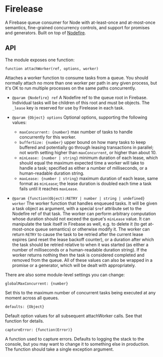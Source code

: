Firelease
=========

A Firebase queue consumer for Node with at-least-once and at-most-once semantics, fine-grained concurrency controls, and support for promises and generators.  Built on top of [Nodefire](https://github.com/pkaminski/nodefire).

API
---

The module exposes one function:

```function attachWorker(ref, options, worker)```

Attaches a worker function to consume tasks from a queue.  You should normally attach no more
than one worker per path in any given process, but it's OK to run multiple processes on the same
paths concurrently.

* `@param {Nodefire} ref` A Nodefire ref to the queue root in Firebase.  Individual tasks will be
  children of this root and must be objects.  The `_lease` key is reserved for use by
  Firelease in each task.

* `@param {Object} options` Optional options, supporting the following values:
  * `maxConcurrent: {number}` max number of tasks to handle concurrently for this worker.
  * `bufferSize: {number}` upper bound on how many tasks to keep buffered and potentially go
    through leasing transactions in parallel; not worth setting higher than `maxConcurrent`,
    or higher than about 10.
  * `minLease: {number | string}` minimum duration of each lease, which should equal the maximum
    expected time a worker will take to handle a task; specified as either a number of
    milliseconds, or a human-readable duration string.
  * `maxLease: {number | string}` maximum duration of each lease, same format as `minLease`; the
    lease duration is doubled each time a task fails until it reaches `maxLease`.

* `@param {function(Object):RETRY | number | string | undefined} worker` The worker function that
  handles enqueued tasks.  It will be given a task object as argument, with a special `$ref`
  attribute set to the Nodefire ref of that task.  The worker can perform arbitrary
  computation whose duration should not exceed the queue's `minLease` value.  It can
  manipulate the task itself in Firebase as well, e.g. to delete it (to get at-most-once
  queue semantics) or otherwise modify it.  The worker can return `RETRY` to cause the task to
  be retried after the current lease expires (and reset the lease backoff counter), or a
  duration after which the task should be retried relative to when it was started (as either
  a number of milliseconds or a human-readable duration string).  If the worker returns
  nothing then the task is considered completed and removed from the queue.  All of these
  values can also be wrapped in a promise or a generator, which will be dealt with
  appropriately.

There are also some module-level settings you can change:

```globalMaxConcurrent: {number}```

Set this to the maximum number of concurrent tasks being executed at any moment across all queues.

```defaults: {Object}```

Default option values for all subsequent attachWorker calls.  See that function for details.

```captureError: {function(Error)}```

A function used to capture errors.  Defaults to logging the stack to the console, but you may want to change it to something else in production.  The function should take a single exception argument.
